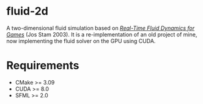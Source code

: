 # fluid-2d

A two-dimensional fluid simulation based on [*Real-Time Fluid Dynamics for Games*](https://pdfs.semanticscholar.org/847f/819a4ea14bd789aca8bc88e85e906cfc657c.pdf) (Jos Stam 2003). It is a re-implementation of an old project of mine, now implementing the fluid solver on the GPU using CUDA.

# Requirements

- CMake >= 3.09
- CUDA  >= 8.0
- SFML  >= 2.0
